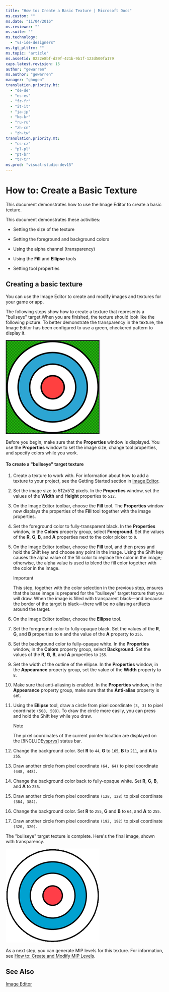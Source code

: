 ```yaml
---
title: "How to: Create a Basic Texture | Microsoft Docs"
ms.custom: ""
ms.date: "11/04/2016"
ms.reviewer: ""
ms.suite: ""
ms.technology: 
  - "vs-ide-designers"
ms.tgt_pltfrm: ""
ms.topic: "article"
ms.assetid: 0222e8bf-d29f-421b-9b1f-123d500fa179
caps.latest.revision: 15
author: "gewarren"
ms.author: "gewarren"
manager: "ghogen"
translation.priority.ht: 
  - "de-de"
  - "es-es"
  - "fr-fr"
  - "it-it"
  - "ja-jp"
  - "ko-kr"
  - "ru-ru"
  - "zh-cn"
  - "zh-tw"
translation.priority.mt: 
  - "cs-cz"
  - "pl-pl"
  - "pt-br"
  - "tr-tr"
ms.prod: "visual-studio-dev15"
---
```

# How to: Create a Basic Texture
This document demonstrates how to use the Image Editor to create a basic texture.  
  
 This document demonstrates these activities:  
  
-   Setting the size of the texture  
  
-   Setting the foreground and background colors  
  
-   Using the alpha channel (transparency)  
  
-   Using the **Fill** and **Ellipse** tools  
  
-   Setting tool properties  
  
## Creating a basic texture  
 You can use the Image Editor to create and modify images and textures for your game or app.  
  
 The following steps show how to create a texture that represents a "bullseye" target.When you are finished, the texture should look like the following picture. To better demonstrate the transparency in the texture, the Image Editor has been configured to use a green, checkered pattern to display it.  
  
 !["Bullseye" target with transparency shown in green](../designers/media/digit-bullseye-texture-in-editor.png "Digit-Bullseye-Texture-In-Editor")  
  
 Before you begin, make sure that the **Properties** window is displayed. You use the **Properties** window to set the image size, change tool properties, and specify colors while you work.  
  
#### To create a "bullseye" target texture  
  
1.  Create a texture to work with. For information about how to add a texture to your project, see the Getting Started section in [Image Editor](../designers/image-editor.md).  
  
2.  Set the image size to 512x512 pixels. In the **Properties** window, set the values of the **Width** and **Height** properties to `512`.  
  
3.  On the Image Editor toolbar, choose the **Fill** tool. The **Properties** window now displays the properties of the **Fill** tool together with the image properties.  
  
4.  Set the foreground color to fully-transparent black. In the **Properties** window, in the **Colors** property group, select **Foreground**. Set the values of the **R**, **G**, **B**, and **A** properties next to the color picker to `0`.  
  
5.  On the Image Editor toolbar, choose the **Fill** tool, and then press and hold the Shift key and choose any point in the image. Using the Shift key causes the alpha value of the fill color to replace the color in the image; otherwise, the alpha value is used to blend the fill color together with the color in the image.  
  
    > [!IMPORTANT]
    >  This step, together with the color selection in the previous step, ensures that the base image is prepared for the "bullseye" target texture that you will draw. When the image is filled with transparent black—and because the border of the target is black—there will be no aliasing artifacts around the target.  
  
6.  On the Image Editor toolbar, choose the **Ellipse** tool.  
  
7.  Set the foreground color to fully-opaque black. Set the values of the **R**, **G**, and **B** properties to `0` and the value of the **A** property to `255`.  
  
8.  Set the background color to fully-opaque white. In the **Properties** window, in the **Colors** property group, select **Background**. Set the values of the **R**, **G**, **B**, and **A** properties to `255`.  
  
9. Set the width of the outline of the ellipse. In the **Properties** window, in the **Appearance** property group, set the value of the **Width** property to `8`.  
  
10. Make sure that anti-aliasing is enabled. In the **Properties** window, in the **Appearance** property group, make sure that the **Anti-alias** property is set.  
  
11. Using the **Ellipse** tool, draw a circle from pixel coordinate `(3, 3)` to pixel coordinate `(508, 508)`. To draw the circle more easily, you can press and hold the Shift key while you draw.  
  
    > [!NOTE]
    >  The pixel coordinates of the current pointer location are displayed on the [!INCLUDE[vsprvs](../code-quality/includes/vsprvs_md.md)] status bar.  
  
12. Change the background color. Set **R** to `44`, **G** to `165`, **B** to `211`, and **A** to `255`.  
  
13. Draw another circle from pixel coordinate `(64, 64)` to pixel coordinate `(448, 448)`.  
  
14. Change the background color back to fully-opaque white. Set **R**, **G**, **B**, and **A** to `255`.  
  
15. Draw another circle from pixel coordinate `(128, 128)` to pixel coordinate `(384, 384)`.  
  
16. Change the background color. Set **R** to `255`, **G** and **B** to `64`, and **A** to `255`.  
  
17. Draw another circle from pixel coordinate `(192, 192)` to pixel coordinate `(320, 320)`.  
  
 The "bullseye" target texture is complete. Here's the final image, shown with transparency.  
  
 ![The complete "bullseye" target texture](../designers/media/gfx_image_demo_bullseye.png "gfx_image_demo_bullseye")  
  
 As a next step, you can generate MIP levels for this texture. For information, see [How to: Create and Modify MIP Levels](../designers/how-to-create-and-modify-mip-levels.md).  
  
## See Also  
 [Image Editor](../designers/image-editor.md)